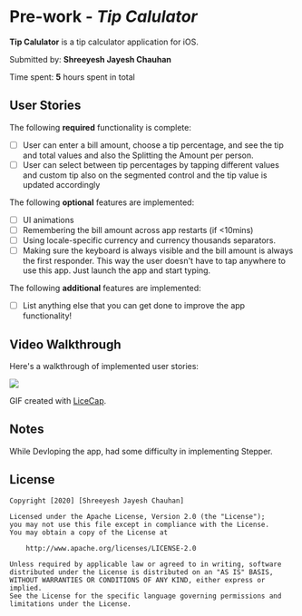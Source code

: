 # Pre-work - *Tip Calulator*

**Tip Calulator** is a tip calculator application for iOS.

Submitted by: **Shreeyesh Jayesh Chauhan**

Time spent: **5** hours spent in total

## User Stories

The following **required** functionality is complete:

* [ ] User can enter a bill amount, choose a tip percentage, and see the tip and total values and also the Splitting the Amount per person.
* [ ] User can select between tip percentages by tapping different values and custom tip also on the segmented control and the tip value is updated accordingly

The following **optional** features are implemented:

* [ ] UI animations
* [ ] Remembering the bill amount across app restarts (if <10mins)
* [ ] Using locale-specific currency and currency thousands separators.
* [ ] Making sure the keyboard is always visible and the bill amount is always the first responder. This way the user doesn't have to tap anywhere to use this app. Just launch the app and start typing.

The following **additional** features are implemented:

- [ ] List anything else that you can get done to improve the app functionality!

## Video Walkthrough

Here's a walkthrough of implemented user stories:


![](https://i.imgur.com/pOpEKxw.gif)


GIF created with [LiceCap](http://www.cockos.com/licecap/).

## Notes

While Devloping the app, had some difficulty in implementing Stepper.

## License

    Copyright [2020] [Shreeyesh Jayesh Chauhan]

    Licensed under the Apache License, Version 2.0 (the "License");
    you may not use this file except in compliance with the License.
    You may obtain a copy of the License at

        http://www.apache.org/licenses/LICENSE-2.0

    Unless required by applicable law or agreed to in writing, software
    distributed under the License is distributed on an "AS IS" BASIS,
    WITHOUT WARRANTIES OR CONDITIONS OF ANY KIND, either express or implied.
    See the License for the specific language governing permissions and
    limitations under the License.
